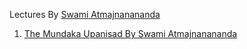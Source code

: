 Lectures By [Swami Atmajnanananda](https://en.wikipedia.org/wiki/Swami_Atmajnanananda)

1. [The Mundaka Upanisad By Swami Atmajnanananda](../mundaka_upanishad_atmajnanananda)
